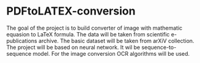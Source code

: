 # PDFtoLATEX-conversion

The goal of the project is to build converter of image with mathematic equasion to LaTeX formula. 
The data will be taken from scientific e-publications archive. 
The basic dataset will be taken from arXiV collection.
The project will be based on neural network. It wil be sequence-to-sequence model.
For the image conversion OCR algorithms will be used. 
